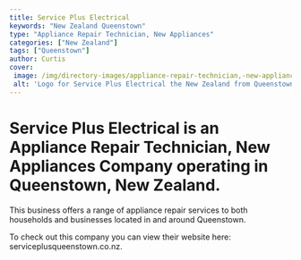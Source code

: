 ```yaml
---
title: Service Plus Electrical
keywords: "New Zealand Queenstown"
type: "Appliance Repair Technician, New Appliances"
categories: ["New Zealand"]
tags: ["Queenstown"]
author: Curtis
cover: 
 image: /img/directory-images/appliance-repair-technician,-new-appliances/service-plus-electrical.webp
 alt: 'Logo for Service Plus Electrical the New Zealand from Queenstown'
---
```


# Service Plus Electrical is an Appliance Repair Technician, New Appliances Company operating in Queenstown, New Zealand.

This business offers a range of appliance repair services to both households and businesses located in and around Queenstown.



To check out this company you can view their website here: serviceplusqueenstown.co.nz.
